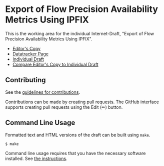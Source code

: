 # Export of Flow Precision Availability Metrics Using IPFIX

This is the working area for the individual Internet-Draft, "Export of Flow Precision Availability Metrics Using IPFIX".

* [Editor's Copy](https://boucadair.github.io/pam-ipfix/#go.draft-clemm-opsawg-ippm-pam-ipfix.html)
* [Datatracker Page](https://datatracker.ietf.org/doc/draft-clemm-opsawg-ippm-pam-ipfix)
* [Individual Draft](https://datatracker.ietf.org/doc/html/draft-clemm-opsawg-ippm-pam-ipfix)
* [Compare Editor's Copy to Individual Draft](https://boucadair.github.io/pam-ipfix/#go.draft-clemm-opsawg-ippm-pam-ipfix.diff)


## Contributing

See the
[guidelines for contributions](https://github.com/boucadair/pam-ipfix/blob/main/CONTRIBUTING.md).

Contributions can be made by creating pull requests.
The GitHub interface supports creating pull requests using the Edit (✏) button.


## Command Line Usage

Formatted text and HTML versions of the draft can be built using `make`.

```sh
$ make
```

Command line usage requires that you have the necessary software installed.  See
[the instructions](https://github.com/martinthomson/i-d-template/blob/main/doc/SETUP.md).

